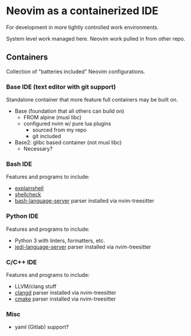 # Neovim as a containerized IDE

For development in more tightly controlled work environments.

System level work managed here. Neovim work pulled in from other repo.

## Containers
Collection of "batteries included" Neovim configurations.

### Base IDE (text editor with git support)
Standalone container that more feature full containers may be built on.
- Base (foundation that all others can build on)
  - FROM alpine (musl libc)
  - configured nvim w/ pure lua plugins
    - sourced from my repo
    - git included
- Base2: glibc based container (not musl libc)
  - Necessary?

### Bash IDE
Features and programs to include:
- [explainshell](https://github.com/idank/explainshell)
- [shellcheck](https://github.com/koalaman/shellcheck)
- [bash-language-server](https://github.com/bash-lsp/bash-language-server)
parser installed via nvim-treesitter

### Python IDE
Features and programs to include:
- Python 3 with linters, formatters, etc.
- [jedi-language-server](https://github.com/pappasam/jedi-language-server)
parser installed via nvim-treesitter

### C/C++ IDE
Features and programs to include:
- LLVM/clang stuff
- [clangd](https://clangd.llvm.org) parser installed via nvim-treesitter
- [cmake](https://github.com/regen100/cmake-language-server)
parser installed via nvim-treesitter

### Misc
- yaml (Gitlab) support?
